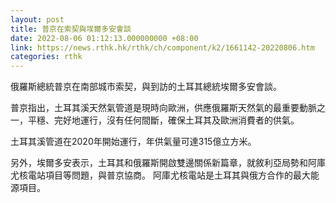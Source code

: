 ```yaml
---
layout: post
title: 普京在索契與埃爾多安會談
date: 2022-08-06 01:12:13.000000000 +08:00
link: https://news.rthk.hk/rthk/ch/component/k2/1661142-20220806.htm
categories: rthk
---
```


俄羅斯總統普京在南部城市索契，與到訪的土耳其總統埃爾多安會談。 

普京指出，土耳其溪天然氣管道是現時向歐洲，供應俄羅斯天然氣的最重要動脈之一，平穩、完好地運行，沒有任何間斷，確保土耳其及歐洲消費者的供氣。 

土耳其溪管道在2020年開始運行，年供氣量可達315億立方米。 

另外，埃爾多安表示，土耳其和俄羅斯開啟雙邊關係新篇章，就敘利亞局勢和阿庫尤核電站項目等問題，與普京協商。  阿庫尤核電站是土耳其與俄方合作的最大能源項目。

